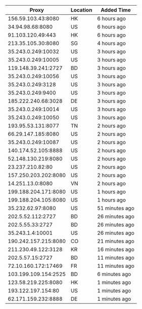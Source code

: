 | Proxy | Location | Added Time |
|---------|----------|------------|
| 156.59.103.43:8080 | HK | 6 hours ago |
| 34.94.98.68:8080 | US | 6 hours ago |
| 91.103.120.49:443 | HK | 6 hours ago |
| 213.35.105.30:8080 | SG | 4 hours ago |
| 35.243.0.249:10032 | US | 3 hours ago |
| 35.243.0.249:10005 | US | 3 hours ago |
| 119.148.39.241:2727 | BD | 3 hours ago |
| 35.243.0.249:10056 | US | 3 hours ago |
| 35.243.0.249:3128 | US | 3 hours ago |
| 35.243.0.249:9400 | US | 3 hours ago |
| 185.222.240.68:3028 | DE | 3 hours ago |
| 35.243.0.249:10014 | US | 3 hours ago |
| 35.243.0.249:10050 | US | 3 hours ago |
| 193.95.53.131:8077 | TN | 2 hours ago |
| 66.29.147.185:8080 | US | 2 hours ago |
| 35.243.0.249:10087 | US | 2 hours ago |
| 140.174.52.105:8888 | US | 2 hours ago |
| 52.148.130.219:8080 | US | 2 hours ago |
| 23.237.210.82:80 | US | 2 hours ago |
| 157.250.203.202:8080 | US | 2 hours ago |
| 14.251.13.0:8080 | VN | 2 hours ago |
| 199.188.204.171:8080 | US | 1 hours ago |
| 199.188.204.105:8080 | US | 1 hours ago |
| 35.232.62.97:8080 | US | 51 minutes ago |
| 202.5.52.112:2727 | BD | 26 minutes ago |
| 202.5.55.33:2727 | BD | 26 minutes ago |
| 35.243.1.4:10001 | US | 26 minutes ago |
| 190.242.157.215:8080 | CO | 21 minutes ago |
| 211.230.49.122:3128 | KR | 16 minutes ago |
| 202.5.57.15:2727 | BD | 11 minutes ago |
| 72.10.160.172:17469 | FR | 11 minutes ago |
| 103.199.109.154:2525 | BD | 6 minutes ago |
| 123.58.219.225:8080 | HK | 1 minutes ago |
| 193.122.197.154:80 | US | 1 minutes ago |
| 62.171.159.232:8888 | DE | 1 minutes ago |
